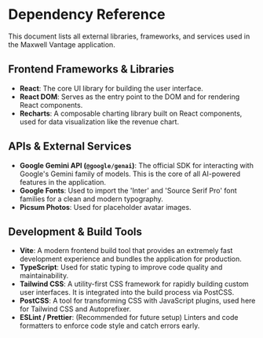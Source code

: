 
# Dependency Reference

This document lists all external libraries, frameworks, and services used in the Maxwell Vantage application.

## Frontend Frameworks & Libraries

-   **React**: The core UI library for building the user interface.
-   **React DOM**: Serves as the entry point to the DOM and for rendering React components.
-   **Recharts**: A composable charting library built on React components, used for data visualization like the revenue chart.

## APIs & External Services

-   **Google Gemini API (`@google/genai`)**: The official SDK for interacting with Google's Gemini family of models. This is the core of all AI-powered features in the application.
-   **Google Fonts**: Used to import the 'Inter' and 'Source Serif Pro' font families for a clean and modern typography.
-   **Picsum Photos**: Used for placeholder avatar images.

## Development & Build Tools

-   **Vite**: A modern frontend build tool that provides an extremely fast development experience and bundles the application for production.
-   **TypeScript**: Used for static typing to improve code quality and maintainability.
-   **Tailwind CSS**: A utility-first CSS framework for rapidly building custom user interfaces. It is integrated into the build process via PostCSS.
-   **PostCSS**: A tool for transforming CSS with JavaScript plugins, used here for Tailwind CSS and Autoprefixer.
-   **ESLint / Prettier**: (Recommended for future setup) Linters and code formatters to enforce code style and catch errors early.
